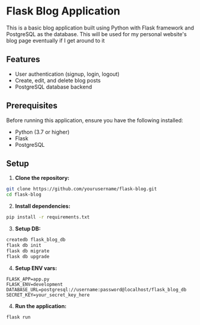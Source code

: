 # Flask Blog Application

This is a basic blog application built using Python with Flask framework and PostgreSQL as the database. This will be used for my personal website's blog page eventually if I get around to it

## Features

- User authentication (signup, login, logout)
- Create, edit, and delete blog posts
- PostgreSQL database backend

## Prerequisites

Before running this application, ensure you have the following installed:

- Python (3.7 or higher)
- Flask
- PostgreSQL

## Setup

1. **Clone the repository:**

  ```bash
  git clone https://github.com/yourusername/flask-blog.git
  cd flask-blog
 ```  
 
2. **Install dependencies:**

  ```bash
  pip install -r requirements.txt  
  ```

3. **Setup DB:**

  ```bash
  createdb flask_blog_db
  flask db init
  flask db migrate
  flask db upgrade
  ```

4. **Setup ENV vars:**  
  ```
  FLASK_APP=app.py
  FLASK_ENV=development
  DATABASE_URL=postgresql://username:password@localhost/flask_blog_db
  SECRET_KEY=your_secret_key_here  
  ```
4. **Run the application:**  

  ```bash
  flask run
  ```



